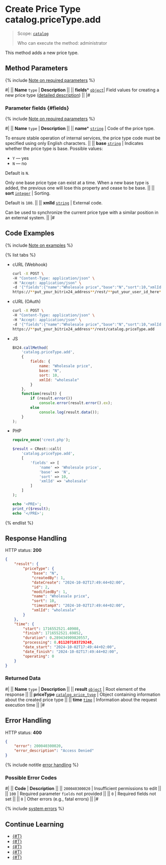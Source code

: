 # Create Price Type catalog.priceType.add

> Scope: [`catalog`](../../scopes/permissions.md)
>
> Who can execute the method: administrator

This method adds a new price type.

## Method Parameters

{% include [Note on required parameters](../../../_includes/required.md) %}

#|
|| **Name**
`type` | **Description** ||
|| **fields***
[`object`](../../data-types.md)| Field values for creating a new price type ([detailed description](#fields)) ||
|#

### Parameter fields {#fields}

{% include [Note on required parameters](../../../_includes/required.md) %}

#|
|| **Name**
`type` | **Description** ||
|| **name***
[`string`](../../data-types.md) | Code of the price type.

To ensure stable operation of internal services, the price type code must be specified using only English characters.
||
|| **base**
[`string`](../../data-types.md) | Indicates whether the price type is base. Possible values:
- `Y` — yes
- `N` — no

Default is `N`.

Only one base price type can exist at a time. When a new base type is added, the previous one will lose this property and cease to be base.
||
|| **sort**
[`integer`](../../data-types.md) | Sorting.

Default is `100`.
||
|| **xmlId**
[`string`](../../data-types.md) | External code.

Can be used to synchronize the current price type with a similar position in an external system.
||
|#

## Code Examples

{% include [Note on examples](../../../_includes/examples.md) %}

{% list tabs %}

- cURL (Webhook)

    ```bash
    curl -X POST \
    -H "Content-Type: application/json" \
    -H "Accept: application/json" \
    -d '{"fields":{"name":"Wholesale price","base":"N","sort":10,"xmlId":"wholesale"}}' \
    https://**put_your_bitrix24_address**/rest/**put_your_user_id_here**/**put_your_webhook_here**/catalog.priceType.add
    ```

- cURL (OAuth)

    ```bash
    curl -X POST \
    -H "Content-Type: application/json" \
    -H "Accept: application/json" \
    -d '{"fields":{"name":"Wholesale price","base":"N","sort":10,"xmlId":"wholesale"},"auth":"**put_access_token_here**"}' \
    https://**put_your_bitrix24_address**/rest/catalog.priceType.add
    ```

- JS

    ```js
    BX24.callMethod(
        'catalog.priceType.add', 
        {
            fields: {
                name: "Wholesale price",
                base: "N",
                sort: 10,
                xmlId: "wholesale"
            }
        },
        function(result) {
            if (result.error())
                console.error(result.error().ex);
            else
                console.log(result.data());
        }
    );
    ```

- PHP

    ```php
    require_once('crest.php');

    $result = CRest::call(
        'catalog.priceType.add',
        [
            'fields' => [
                'name' => 'Wholesale price',
                'base' => 'N',
                'sort' => 10,
                'xmlId' => 'wholesale'
            ]
        ]
    );

    echo '<PRE>';
    print_r($result);
    echo '</PRE>';
    ```

{% endlist %}

## Response Handling

HTTP status: **200**

```json
{
    "result": {
        "priceType": {
            "base": "N",
            "createdBy": 1,
            "dateCreate": "2024-10-02T17:49:44+02:00",
            "id": 2,
            "modifiedBy": 1,
            "name": "Wholesale price",
            "sort": 10,
            "timestampX": "2024-10-02T17:49:44+02:00",
            "xmlId": "wholesale"
        }
    },
    "time": {
        "start": 1716552521.40908,
        "finish": 1716552521.69852,
        "duration": 0.289434909820557,
        "processing": 0.011207103729248,
        "date_start": "2024-10-02T17:49:44+02:00",
        "date_finish": "2024-10-02T17:49:44+02:00",
        "operating": 0
    }
}
```

### Returned Data

#|
|| **Name**
`type` | **Description** ||
|| **result**
[`object`](../../data-types.md) | Root element of the response ||
|| **priceType**
[`catalog_price_type`](../data-types.md#catalog_price_type) | Object containing information about the created price type ||
|| **time**
[`time`](../../data-types.md#time) | Information about the request execution time ||
|#

## Error Handling

HTTP status: **400**

```json
{
    "error": 200040300020,
    "error_description": "Access Denied"
}
```

{% include notitle [error handling](../../../_includes/error-info.md) %}

### Possible Error Codes

#|
|| **Code** | **Description** ||
|| `200040300020` | Insufficient permissions to edit
||
|| `100` | Required parameter `fields` not provided
||
|| `0` | Required fields not set
|| 
|| `0` | Other errors (e.g., fatal errors)
|| 
|#

{% include [system errors](../../../_includes/system-errors.md) %}

## Continue Learning 

- [{#T}](./catalog-price-type-update.md)
- [{#T}](./catalog-price-type-get.md)
- [{#T}](./catalog-price-type-list.md)
- [{#T}](./catalog-price-type-delete.md)
- [{#T}](./catalog-price-type-get-fields.md)
